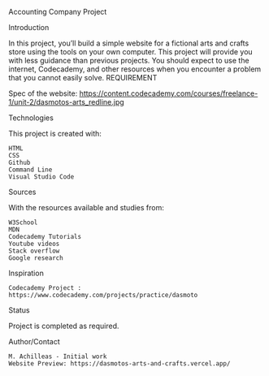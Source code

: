 Accounting Company Project

Introduction

In this project, you’ll build a simple website for a fictional arts and crafts store using the tools on your own computer. This project will provide you with less guidance than previous projects. You should expect to use the internet, Codecademy, and other resources when you encounter a problem that you cannot easily solve.
REQUIREMENT

Spec of the website: https://content.codecademy.com/courses/freelance-1/unit-2/dasmotos-arts_redline.jpg

Technologies

This project is created with:

    HTML
    CSS
    Github
    Command Line
    Visual Studio Code

Sources

With the resources available and studies from:

    W3School
    MDN
    Codecademy Tutorials
    Youtube videos
    Stack overflow
    Google research
    

Inspiration

    Codecademy Project : https://www.codecademy.com/projects/practice/dasmoto

Status

Project is completed as required.

Author/Contact

    M. Achilleas - Initial work
    Website Preview: https://dasmotos-arts-and-crafts.vercel.app/
    
